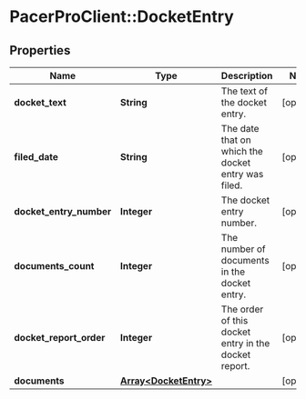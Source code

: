 # PacerProClient::DocketEntry

## Properties
Name | Type | Description | Notes
------------ | ------------- | ------------- | -------------
**docket_text** | **String** | The text of the docket entry. | [optional] 
**filed_date** | **String** | The date that on which the docket entry was filed. | [optional] 
**docket_entry_number** | **Integer** | The docket entry number. | [optional] 
**documents_count** | **Integer** | The number of documents in the docket entry. | [optional] 
**docket_report_order** | **Integer** | The order of this docket entry in the docket report. | [optional] 
**documents** | [**Array&lt;DocketEntry&gt;**](DocketEntry.md) |  | [optional] 


